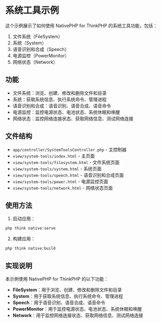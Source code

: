 # 系统工具示例

这个示例展示了如何使用 NativePHP for ThinkPHP 的系统工具功能，包括：

1. 文件系统（FileSystem）
2. 系统（System）
3. 语音识别和合成（Speech）
4. 电源监控（PowerMonitor）
5. 网络状态（Network）

## 功能

- 文件系统：浏览、创建、修改和删除文件和目录
- 系统：获取系统信息、执行系统命令、管理进程
- 语音识别和合成：语音识别、语音合成、语音命令
- 电源监控：监控电源状态、电池状态、系统休眠和唤醒
- 网络状态：监控网络连接状态、获取网络信息、测试网络连接

## 文件结构

- `app/controller/SystemToolsController.php` - 主控制器
- `view/system-tools/index.html` - 主页面
- `view/system-tools/filesystem.html` - 文件系统页面
- `view/system-tools/system.html` - 系统页面
- `view/system-tools/speech.html` - 语音识别和合成页面
- `view/system-tools/power.html` - 电源监控页面
- `view/system-tools/network.html` - 网络状态页面

## 使用方法

1. 启动应用：

```bash
php think native:serve
```

2. 构建应用：

```bash
php think native:build
```

## 实现说明

本示例使用 NativePHP for ThinkPHP 的以下功能：

- **FileSystem**：用于浏览、创建、修改和删除文件和目录
- **System**：用于获取系统信息、执行系统命令、管理进程
- **Speech**：用于语音识别、语音合成、语音命令
- **PowerMonitor**：用于监控电源状态、电池状态、系统休眠和唤醒
- **Network**：用于监控网络连接状态、获取网络信息、测试网络连接
